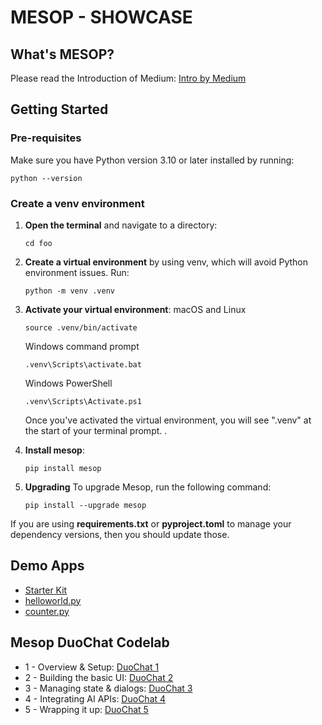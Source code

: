 # MESOP - SHOWCASE

## What's MESOP?
Please read the Introduction of Medium: [Intro by Medium](./Intro_by_Medium.md)

## Getting Started

### Pre-requisites
Make sure you have Python version 3.10 or later installed by running:
```shell
python --version
```

### Create a venv environment
1. __Open the terminal__ and navigate to a directory: 
    ```shell
    cd foo
    ```
2. __Create a virtual environment__ by using venv, which will avoid Python environment issues. Run:
    ```shell
    python -m venv .venv
    ```
3. __Activate your virtual environment__:
    macOS and Linux
    ```shell
    source .venv/bin/activate
    ```
    Windows command prompt
    ```shell
    .venv\Scripts\activate.bat
    ```
    Windows PowerShell
    ```shell
    .venv\Scripts\Activate.ps1
    ```
    Once you've activated the virtual environment, you will see ".venv" at the start of your terminal prompt.
.
4. __Install mesop__:
    ```shell
    pip install mesop
    ```

5. __Upgrading__
    To upgrade Mesop, run the following command:
    ```shell
    pip install --upgrade mesop
    ```

If you are using __requirements.txt__ or __pyproject.toml__ to manage your dependency versions, then you should update those.

## Demo Apps

* [Starter Kit](./main.py)
* [helloworld.py](./helloworld.py)
* [counter.py](./counter.py)

## Mesop DuoChat Codelab
* 1 - Overview & Setup: [DuoChat 1](./Mesop-DuoChat/DuoChat-Codelab-Part-1.md)
* 2 - Building the basic UI: [DuoChat 2](./Mesop-DuoChat/DuoChat-Codelab-Part-2.md)
* 3 - Managing state & dialogs: [DuoChat 3](./Mesop-DuoChat/DuoChat-Codelab-Part-3.md)
* 4 - Integrating AI APIs: [DuoChat 4](./Mesop-DuoChat/DuoChat-Codelab-Part-4.md)
* 5 - Wrapping it up: [DuoChat 5](./Mesop-DuoChat/DuoChat-Codelab-Part-5.md)  

